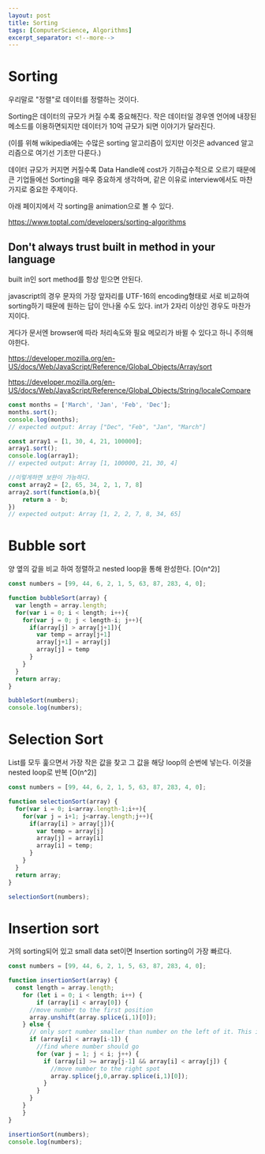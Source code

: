 ```yaml
---
layout: post
title: Sorting
tags: [ComputerScience, Algorithms]
excerpt_separator: <!--more-->
---
```


# Sorting

우리말로 "정렬"로 데이터를 정렬하는 것이다.

Sorting은 데이터의 규모가 커질 수록 중요해진다. 작은 데이터일 경우엔 언어에 내장된 메소드를 이용하면되지만 데이터가 10억 규모가 되면 이야기가 달라진다.

(이를 위해 wikipedia에는 수많은 sorting 알고리즘이 있지만 이것은 advanced 알고리즘으로 여기선 기초만 다룬다.)

데이터 규모가 커지면 커질수록 Data Handle에 cost가 기하급수적으로 오르기 때문에 큰 기업들에선 Sorting을 매우 중요하게 생각하며, 같은 이유로 interview에서도 마찬가지로 중요한 주제이다.

아래 페이지에서 각 sorting을 animation으로 볼 수 있다.

https://www.toptal.com/developers/sorting-algorithms

<!--more-->

## Don't always trust built in method in your language

built in인 sort method를 항상 믿으면 안된다.

javascript의 경우 문자의 가장 앞자리를 UTF-16의 encoding형태로 서로 비교하여 sorting하기 때문에 원하는 답이 안나올 수도 있다. int가 2자리 이상인 경우도 마찬가지이다.

게다가 문서엔 browser에 따라 처리속도와 필요 메모리가 바뀔 수 있다고 하니 주의해야한다.

https://developer.mozilla.org/en-US/docs/Web/JavaScript/Reference/Global_Objects/Array/sort

https://developer.mozilla.org/en-US/docs/Web/JavaScript/Reference/Global_Objects/String/localeCompare

```javascript
const months = ['March', 'Jan', 'Feb', 'Dec'];
months.sort();
console.log(months);
// expected output: Array ["Dec", "Feb", "Jan", "March"]

const array1 = [1, 30, 4, 21, 100000];
array1.sort();
console.log(array1);
// expected output: Array [1, 100000, 21, 30, 4]

//이렇게하면 보완이 가능하다.
const array2 = [2, 65, 34, 2, 1, 7, 8]
array2.sort(function(a,b){
	return a - b;
})
// expected output: Array [1, 2, 2, 7, 8, 34, 65]
```

# Bubble sort

양 옆의 갚을 비교 하여 정렬하고 nested loop을 통해 완성한다. [O(n^2)]

```javascript
const numbers = [99, 44, 6, 2, 1, 5, 63, 87, 283, 4, 0];

function bubbleSort(array) {
  var length = array.length;
  for(var i = 0; i < length; i++){
    for(var j = 0; j < length-i; j++){
      if(array[j] > array[j+1]){
        var temp = array[j+1]
        array[j+1] = array[j]
        array[j] = temp
      }
    }
  }
  return array;
}

bubbleSort(numbers);
console.log(numbers);
```

# Selection Sort

List를 모두 훑으면서 가장 작은 값을 찾고 그 값을 해당 loop의 순번에 넣는다. 이것을 nested loop로 반복 [O(n^2)]

```javascript
const numbers = [99, 44, 6, 2, 1, 5, 63, 87, 283, 4, 0];

function selectionSort(array) {
  for(var i = 0; i<array.length-1;i++){
    for(var j = i+1; j<array.length;j++){
      if(array[i] > array[j]){
        var temp = array[j]
        array[j] = array[i]
        array[i] = temp;
      }
    }
  }
  return array;
}

selectionSort(numbers);
```

# Insertion sort

거의 sorting되어 있고 small data set이면 Insertion sorting이 가장 빠르다.

```javascript
const numbers = [99, 44, 6, 2, 1, 5, 63, 87, 283, 4, 0];

function insertionSort(array) {
  const length = array.length;
	for (let i = 0; i < length; i++) {
		if (array[i] < array[0]) {
      //move number to the first position
      array.unshift(array.splice(i,1)[0]);
    } else {
      // only sort number smaller than number on the left of it. This is the part of insertion sort that makes it fast if the array is almost sorted.
      if (array[i] < array[i-1]) {
        //find where number should go
        for (var j = 1; j < i; j++) {
          if (array[i] >= array[j-1] && array[i] < array[j]) {
            //move number to the right spot
            array.splice(j,0,array.splice(i,1)[0]);
          }
        }
      }
    }
	}
}

insertionSort(numbers);
console.log(numbers);
```